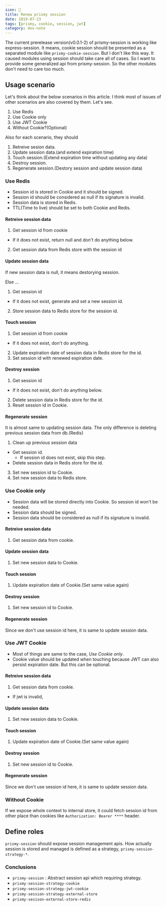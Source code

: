 ```yaml
---
icon: 🍪
title: Renew prismy session
date: 2019-07-23
tags: [prismy, cookie, session, jwt]
category: dev-note
---
```


The current prerelease version(v0.0.1-2) of prismy-session is working like
express-session. It means, cookie session should be presented as a separated
module like `prismy-cookie-session`. But I don't like this way. It caused
modules using session should take care all of cases. So I want to provide some
generalized api from prismy-session. So the other modules don't need to care too
much.

## Usage scenario

Let's think about the below scenarios in this article. I think most of issues of
other scenarios are also covered by them. Let's see.

1. Use Redis
2. Use Cookie only
3. Use JWT Cookie
4. Without Cookie?(Optional)

Also for each scenario, they should

1. Retreive sesion data.
2. Update session data.(and extend expiration time)
3. Touch session.(Extend expiration time without updating any data)
4. Destroy session.
5. Regenerate session.(Destory session and update session data)

### Use Redis

- Session id is stored in Cookie and it should be signed.
- Session id should be considered as null if its signature is invalid.
- Session data is stored in Redis.
- TTL(Time to live) should be set to both Cookie and Redis.

#### Retreive session data

1. Get session id from cookie
  - If it does not exist, return null and don't do anything below.
2. Get session data from Redis store with the session id

#### Update session data

If new session data is null, it means destorying session.

Else ...

1. Get session id
  - If it does not exist, generate and set a new session id.
2. Store session data to Redis store for the session id.

#### Touch session

1. Get session id from cookie
  - If it does not exist, don't do anything.
2. Update expiration date of session data in Redis store for the id.
3. Set session id with renewed expiration date.

#### Destroy session

1. Get session id
  - If it does not exist, don't do anything below.
2. Delete session data in Redis store for the id.
3. Reset session id in Cookie.

#### Regenerate session

It is almost same to updating session data. The only difference is deleting previous session data from db.(Redis)

1. Clean up previous session data
  - Get session id.
    - If session id does not exist, skip this step.
  - Delete session data in Redis store for the id.
3. Set new session id to Cookie.
4. Set new session data to Redis store.

### Use Cookie only

- Session data will be stored directly into Cookie. So session id won't be needed.
- Session data should be signed.
- Session data should be considered as null if its signature is invalid.

#### Retreive session data

1. Get session data from cookie.

#### Update session data

1. Set new session data to Cookie.

#### Touch session

1. Update expiration date of Cookie.(Set same value again)

#### Destroy session

1. Set new session id to Cookie.

#### Regenerate session

Since we don't use session id here, it is same to update session data.

### Use JWT Cookie

- Most of things are same to the case, *Use Cookie only*.
- Cookie value should be updated when touching because JWT can also persist expiration date. But this can be optional.

#### Retreive session data

1. Get session data from cookie.
  - If jwt is invalid,

#### Update session data

1. Set new session data to Cookie.

#### Touch session

1. Update expiration date of Cookie.(Set same value again)

#### Destroy session

1. Set new session id to Cookie.

#### Regenerate session

Since we don't use session id here, it is same to update session data.

### Without Cookie

If we expose whole context to internal store, it could fetch session id from other place than cookies like `Authorization: Bearer ****` header.

## Define roles

`prismy-session` should expose session management apis. How actually session is stored and managed is defined as a strategy, `prismy-session-strategy-*`.

### Conclusions

- `prismy-session` : Abstract session api which requiring strategy.
- `prismy-session-strategy-cookie`
- `prismy-session-strategy-jwt-cookie`
- `prismy-session-strategy-external-store`
- `prismy-sesison-external-store-redis`
